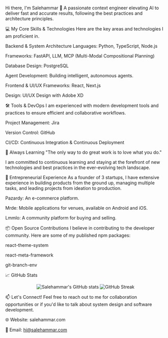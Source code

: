 Hi there, I'm Salehammar 👋
A passionate context engineer elevating AI to deliver fast and accurate results, following the best practices and architecture principles.

💻 My Core Skills & Technologies
Here are the key areas and technologies I am proficient in.

Backend & System Architecture
Languages: Python, TypeScript, Node.js

Frameworks: FastAPI, LLM, MCP (Multi-Modal Compositional Planning)

Database Design: PostgreSQL

Agent Development: Building intelligent, autonomous agents.

Frontend & UI/UX
Frameworks: React, Next.js

Design: UI/UX Design with Adobe XD

🛠️ Tools & DevOps
I am experienced with modern development tools and practices to ensure efficient and collaborative workflows.

Project Management: Jira

Version Control: GitHub

CI/CD: Continuous Integration & Continuous Deployment

🌱 Always Learning
"The only way to do great work is to love what you do."

I am committed to continuous learning and staying at the forefront of new technologies and best practices in the ever-evolving tech landscape.

🚀 Entrepreneurial Experience
As a founder of 3 startups, I have extensive experience in building products from the ground up, managing multiple tasks, and leading projects from ideation to production.

Pazardy: An e-commerce platform.

Mrde: Mobile applications for venues, available on Android and iOS.

Lmmlo: A community platform for buying and selling.

📦 Open Source Contributions
I believe in contributing to the developer community. Here are some of my published npm packages:

react-theme-system

react-meta-framework

git-branch-env

📈 GitHub Stats
<p align="center">
<img src="https://www.google.com/search?q=https://github-readme-stats.vercel.app/api%3Fusername%3Dsalehammar%26show_icons%3Dtrue%26theme%3Dradical" alt="Salehammar's GitHub stats" />
<img src="https://www.google.com/search?q=https://github-readme-streak-stats.herokuapp.com/%3Fuser%3Dsalehammar%26theme%3Dradical" alt="GitHub Streak" />
</p>

📫 Let's Connect!
Feel free to reach out to me for collaboration opportunities or if you'd like to talk about system design and software development.

🌐 Website: salehammar.com

📧 Email: hi@salehammar.com
